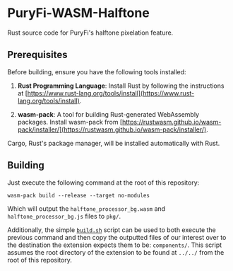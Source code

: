 # PuryFi-WASM-Halftone
Rust source code for PuryFi's halftone pixelation feature.

## Prerequisites

Before building, ensure you have the following tools installed:

1. **Rust Programming Language**: Install Rust by following the instructions at [https://www.rust-lang.org/tools/install](https://www.rust-lang.org/tools/install).

2. **wasm-pack**: A tool for building Rust-generated WebAssembly packages. Install wasm-pack from [https://rustwasm.github.io/wasm-pack/installer/](https://rustwasm.github.io/wasm-pack/installer/).

Cargo, Rust's package manager, will be installed automatically with Rust.

## Building
Just execute the following command at the root of this repository:
```
wasm-pack build --release --target no-modules
```
Which will output the `halftone_processor_bg.wasm` and `halftone_processor_bg.js` files to `pkg/`.

Additionally, the simple [`build.sh`](/build.sh) script can be used to both execute the previous command and then copy the outputted files of our interest over to the destination the extension expects them to be: `components/`. This script assumes the root directory of the extension to be found at `../../` from the root of this repository.